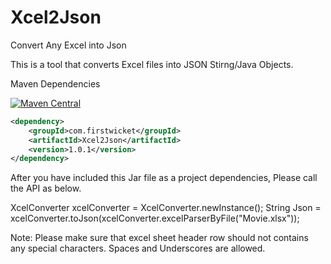 # Xcel2Json
Convert Any Excel into Json

This is a tool that converts Excel files into JSON Stirng/Java Objects.

Maven Dependencies

[![Maven Central](https://maven-badges.herokuapp.com/maven-central/cz.jirutka.rsql/rsql-parser/badge.svg)](http://search.maven.org/#artifactdetails%7Ccom.firstwicket%7CXcel2Json%7C1.0.1%7Cpom)

```xml
<dependency>
    <groupId>com.firstwicket</groupId>
    <artifactId>Xcel2Json</artifactId>
    <version>1.0.1</version>
</dependency>
```

After you have included this Jar file as a project dependencies, Please call the API as below.

  XcelConverter xcelConverter = XcelConverter.newInstance();
  String Json = xcelConverter.toJson(xcelConverter.excelParserByFile("Movie.xlsx"));


Note: Please make sure that excel sheet header row should not contains any special characters. Spaces and Underscores are allowed.
